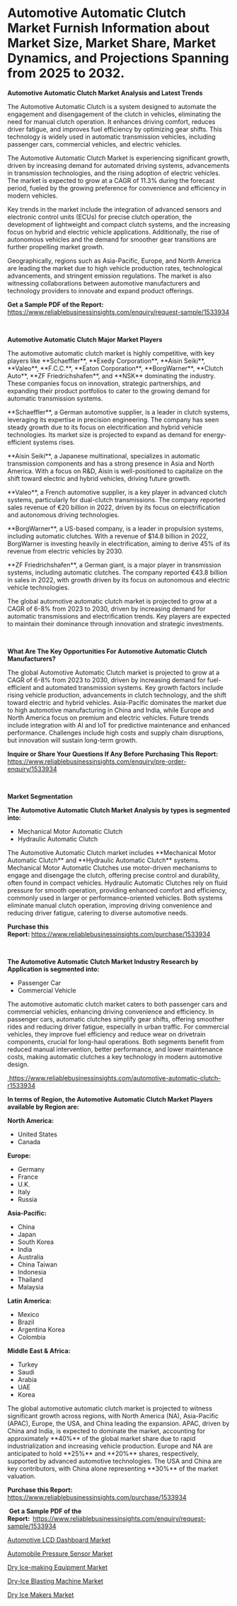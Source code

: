 <p><h1>Automotive Automatic Clutch Market Furnish Information about Market Size, Market Share, Market Dynamics, and Projections Spanning from 2025 to 2032.</h1></p><p><strong>Automotive Automatic Clutch Market Analysis and Latest Trends</strong></p>
<p><p>The Automotive Automatic Clutch is a system designed to automate the engagement and disengagement of the clutch in vehicles, eliminating the need for manual clutch operation. It enhances driving comfort, reduces driver fatigue, and improves fuel efficiency by optimizing gear shifts. This technology is widely used in automatic transmission vehicles, including passenger cars, commercial vehicles, and electric vehicles.</p><p>The Automotive Automatic Clutch Market is experiencing significant growth, driven by increasing demand for automated driving systems, advancements in transmission technologies, and the rising adoption of electric vehicles. The market is expected to grow at a CAGR of 11.3% during the forecast period, fueled by the growing preference for convenience and efficiency in modern vehicles.</p><p>Key trends in the market include the integration of advanced sensors and electronic control units (ECUs) for precise clutch operation, the development of lightweight and compact clutch systems, and the increasing focus on hybrid and electric vehicle applications. Additionally, the rise of autonomous vehicles and the demand for smoother gear transitions are further propelling market growth.</p><p>Geographically, regions such as Asia-Pacific, Europe, and North America are leading the market due to high vehicle production rates, technological advancements, and stringent emission regulations. The market is also witnessing collaborations between automotive manufacturers and technology providers to innovate and expand product offerings.</p></p>
<p><strong>Get a Sample PDF of the Report:&nbsp;</strong> <a href="https://www.reliablebusinessinsights.com/enquiry/request-sample/1533934?utm_campaign=1119&utm_medium=2&utm_source=Github&utm_content=ia&utm_term=23012025&utm_id=automotive-automatic-clutch">https://www.reliablebusinessinsights.com/enquiry/request-sample/1533934</a></p>
<p>&nbsp;</p>
<p><strong>Automotive Automatic Clutch Major Market Players</strong></p>
<p><p>The automotive automatic clutch market is highly competitive, with key players like **Schaeffler**, **Exedy Corporation**, **Aisin Seiki**, **Valeo**, **F.C.C.**, **Eaton Corporation**, **BorgWarner**, **Clutch Auto**, **ZF Friedrichshafen**, and **NSK** dominating the industry. These companies focus on innovation, strategic partnerships, and expanding their product portfolios to cater to the growing demand for automatic transmission systems.</p><p>**Schaeffler**, a German automotive supplier, is a leader in clutch systems, leveraging its expertise in precision engineering. The company has seen steady growth due to its focus on electrification and hybrid vehicle technologies. Its market size is projected to expand as demand for energy-efficient systems rises.</p><p>**Aisin Seiki**, a Japanese multinational, specializes in automatic transmission components and has a strong presence in Asia and North America. With a focus on R&D, Aisin is well-positioned to capitalize on the shift toward electric and hybrid vehicles, driving future growth.</p><p>**Valeo**, a French automotive supplier, is a key player in advanced clutch systems, particularly for dual-clutch transmissions. The company reported sales revenue of €20 billion in 2022, driven by its focus on electrification and autonomous driving technologies.</p><p>**BorgWarner**, a US-based company, is a leader in propulsion systems, including automatic clutches. With a revenue of $14.8 billion in 2022, BorgWarner is investing heavily in electrification, aiming to derive 45% of its revenue from electric vehicles by 2030.</p><p>**ZF Friedrichshafen**, a German giant, is a major player in transmission systems, including automatic clutches. The company reported €43.8 billion in sales in 2022, with growth driven by its focus on autonomous and electric vehicle technologies.</p><p>The global automotive automatic clutch market is projected to grow at a CAGR of 6-8% from 2023 to 2030, driven by increasing demand for automatic transmissions and electrification trends. Key players are expected to maintain their dominance through innovation and strategic investments.</p></p>
<p>&nbsp;</p>
<p><strong>What Are The Key Opportunities For Automotive Automatic Clutch Manufacturers?</strong></p>
<p><p>The global Automotive Automatic Clutch market is projected to grow at a CAGR of 6-8% from 2023 to 2030, driven by increasing demand for fuel-efficient and automated transmission systems. Key growth factors include rising vehicle production, advancements in clutch technology, and the shift toward electric and hybrid vehicles. Asia-Pacific dominates the market due to high automotive manufacturing in China and India, while Europe and North America focus on premium and electric vehicles. Future trends include integration with AI and IoT for predictive maintenance and enhanced performance. Challenges include high costs and supply chain disruptions, but innovation will sustain long-term growth.</p></p>
<p><strong>Inquire or Share Your Questions If Any Before Purchasing This Report:</strong> <a href="https://www.reliablebusinessinsights.com/enquiry/pre-order-enquiry/1533934?utm_campaign=1119&utm_medium=2&utm_source=Github&utm_content=ia&utm_term=23012025&utm_id=automotive-automatic-clutch">https://www.reliablebusinessinsights.com/enquiry/pre-order-enquiry/1533934</a></p>
<p>&nbsp;</p>
<p><strong>Market Segmentation</strong></p>
<p><strong>The Automotive Automatic Clutch Market Analysis by types is segmented into:</strong></p>
<p><ul><li>Mechanical Motor Automatic Clutch</li><li>Hydraulic Automatic Clutch</li></ul></p>
<p><p>The Automotive Automatic Clutch market includes **Mechanical Motor Automatic Clutch** and **Hydraulic Automatic Clutch** systems. Mechanical Motor Automatic Clutches use motor-driven mechanisms to engage and disengage the clutch, offering precise control and durability, often found in compact vehicles. Hydraulic Automatic Clutches rely on fluid pressure for smooth operation, providing enhanced comfort and efficiency, commonly used in larger or performance-oriented vehicles. Both systems eliminate manual clutch operation, improving driving convenience and reducing driver fatigue, catering to diverse automotive needs.</p></p>
<p><strong>Purchase this Report:&nbsp;</strong><a href="https://www.reliablebusinessinsights.com/purchase/1533934?utm_campaign=1119&utm_medium=2&utm_source=Github&utm_content=ia&utm_term=23012025&utm_id=automotive-automatic-clutch">https://www.reliablebusinessinsights.com/purchase/1533934</a></p>
<p>&nbsp;</p>
<p><strong>The Automotive Automatic Clutch Market Industry Research by Application is segmented into:</strong></p>
<p><ul><li>Passenger Car</li><li>Commercial Vehicle</li></ul></p>
<p><p>The automotive automatic clutch market caters to both passenger cars and commercial vehicles, enhancing driving convenience and efficiency. In passenger cars, automatic clutches simplify gear shifts, offering smoother rides and reducing driver fatigue, especially in urban traffic. For commercial vehicles, they improve fuel efficiency and reduce wear on drivetrain components, crucial for long-haul operations. Both segments benefit from reduced manual intervention, better performance, and lower maintenance costs, making automatic clutches a key technology in modern automotive design.</p></p>
<p><a href="https://www.reliablebusinessinsights.com/automotive-automatic-clutch-r1533934?utm_campaign=1119&utm_medium=2&utm_source=Github&utm_content=ia&utm_term=23012025&utm_id=automotive-automatic-clutch">&nbsp;https://www.reliablebusinessinsights.com/automotive-automatic-clutch-r1533934</a></p>
<p><strong>In terms of Region, the Automotive Automatic Clutch Market Players available by Region are:</strong></p>
<p>
    <p> <strong> North America: </strong>
        <ul>
            <li>United States</li>
            <li>Canada</li>
        </ul>
        </p> 
    <p> <strong> Europe: </strong>
        <ul>
            <li>Germany</li>
            <li>France</li>
            <li>U.K.</li>
            <li>Italy</li>
            <li>Russia</li>
        </ul>
        </p> 
    <p> <strong> Asia-Pacific: </strong>
        <ul>
            <li>China</li>
            <li>Japan</li>
            <li>South Korea</li>
            <li>India</li>
            <li>Australia</li>
            <li>China Taiwan</li>
            <li>Indonesia</li>
            <li>Thailand</li>
            <li>Malaysia</li>
        </ul>
        </p> 
    <p> <strong> Latin America: </strong>
        <ul>
            <li>Mexico</li>
            <li>Brazil</li>
            <li>Argentina Korea</li>
            <li>Colombia</li>
        </ul>
        </p> 
    <p> <strong> Middle East & Africa: </strong>
        <ul>
            <li>Turkey</li>
            <li>Saudi</li>
            <li>Arabia</li>
            <li>UAE</li>
            <li>Korea</li>
        </ul>
    </p>
    </p>
<p><p>The global automotive automatic clutch market is projected to witness significant growth across regions, with North America (NA), Asia-Pacific (APAC), Europe, the USA, and China leading the expansion. APAC, driven by China and India, is expected to dominate the market, accounting for approximately **40%** of the global market share due to rapid industrialization and increasing vehicle production. Europe and NA are anticipated to hold **25%** and **20%** shares, respectively, supported by advanced automotive technologies. The USA and China are key contributors, with China alone representing **30%** of the market valuation.</p></p>
<p><strong>Purchase this Report: </strong><a href="https://www.reliablebusinessinsights.com/purchase/1533934?utm_campaign=1119&utm_medium=2&utm_source=Github&utm_content=ia&utm_term=23012025&utm_id=automotive-automatic-clutch">https://www.reliablebusinessinsights.com/purchase/1533934</a></p>
<p>&nbsp;<strong>Get a Sample PDF of the Report:&nbsp;&nbsp;</strong><a href="https://www.reliablebusinessinsights.com/enquiry/request-sample/1533934?utm_campaign=1119&utm_medium=2&utm_source=Github&utm_content=ia&utm_term=23012025&utm_id=automotive-automatic-clutch">https://www.reliablebusinessinsights.com/enquiry/request-sample/1533934</a></p>
<p><strong></strong></p>
<p><p><a href="https://github.com/gerdabatiskzv9/Market-Research-Report-List-1/blob/main/automotive-lcd-dashboard-market.md?utm_campaign=1119&utm_medium=2&utm_source=Github&utm_content=ia&utm_term=23012025&utm_id=automotive-automatic-clutch">Automotive LCD Dashboard Market</a></p><p><a href="https://github.com/bensemilia864/Market-Research-Report-List-1/blob/main/automobile-pressure-sensor-market.md?utm_campaign=1119&utm_medium=2&utm_source=Github&utm_content=ia&utm_term=23012025&utm_id=automotive-automatic-clutch">Automobile Pressure Sensor Market</a></p><p><a href="https://www.linkedin.com/pulse/exploring-growth-potential-dry-ice-making-equipment-market-nzgje?utm_campaign=1119&utm_medium=2&utm_source=Github&utm_content=ia&utm_term=23012025&utm_id=automotive-automatic-clutch">Dry Ice-making Equipment Market</a></p><p><a href="https://www.linkedin.com/pulse/thorough-review-dry-ice-blasting-machine-market-size-share-5sj8f?utm_campaign=1119&utm_medium=2&utm_source=Github&utm_content=ia&utm_term=23012025&utm_id=automotive-automatic-clutch">Dry-Ice Blasting Machine Market</a></p><p><a href="https://www.linkedin.com/pulse/dry-ice-makers-market-analysis-sizetrends-size-forecast-g0dvf?utm_campaign=1119&utm_medium=2&utm_source=Github&utm_content=ia&utm_term=23012025&utm_id=automotive-automatic-clutch">Dry Ice Makers Market</a></p></p>